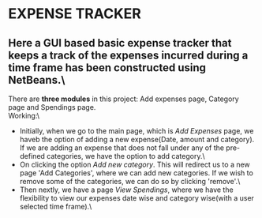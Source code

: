 # EXPENSE TRACKER
## Here a **GUI based** basic expense tracker that keeps a track of the expenses incurred during a time frame has been constructed using NetBeans.\
There are **three modules** in this project: Add expenses page, Category page and Spendings page.\
Working:\
* Initially, when we go to the main page, which is *Add Expenses* page, we haveb  the option of adding a new expense(Date, amount and category).\
If we are adding an expense that does not fall under any of the pre-defined categories, we have the option to add category.\
* On clicking the option *Add new category*. This will redirect us to a new page 'Add Categories', where we can add new categories. If we wish to remove some of the categories, we can do so by clicking 'remove'.\
* Then nextly, we have a page *View Spendings*, where we have the flexibility to view our expenses date wise and category wise(with a user selected time frame).\



